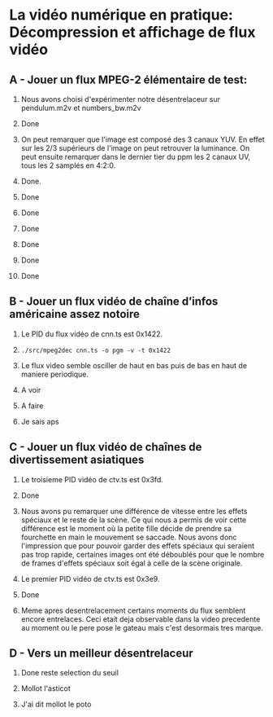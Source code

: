 # La vidéo numérique en pratique: Décompression et affichage de flux vidéo

## A - Jouer un flux MPEG-2 élémentaire de test:

1. Nous avons choisi d'expérimenter notre désentrelaceur sur pendulum.m2v et
    numbers_bw.m2v

2. Done

3. On peut remarquer que l'image est composé des 3 canaux YUV. En effet sur
    les 2/3 supérieurs de l'image on peut retrouver la luminance. On peut
    ensuite remarquer dans le dernier tier du ppm les 2 canaux UV, tous les
    2 samplés en 4:2:0.

4. Done.

5. Done

6. Done

7. Done

8. Done

9. Done

10. Done

## B - Jouer un flux vidéo de chaîne d’infos américaine assez notoire

1. Le PID du flux vidéo de cnn.ts est 0x1422.

2. `./src/mpeg2dec cnn.ts -o pgm -v -t 0x1422`

3. Le flux video semble osciller de haut en bas puis de bas en haut de maniere
    periodique.

4. A voir

5. A faire

6. Je sais aps

## C - Jouer un flux vidéo de chaînes de divertissement asiatiques

1. Le troisieme PID vidéo de ctv.ts est 0x3fd.

2. Done

3. Nous avons pu remarquer une différence de vitesse entre les effets spéciaux
    et le reste de la scène. Ce qui nous a permis de voir cette différence est
    le moment où la petite fille décide de prendre sa fourchette en main le
    mouvement se saccade. Nous avons donc l'impression que pour pouvoir garder
    des effets spéciaux qui seraient pas trop rapide, certaines images ont été
    déboublés pour que le nombre de frames d'effets spéciaux soit égal à celle
    de la scène originale.

4. Le premier PID vidéo de ctv.ts est 0x3e9.

5. Done

6. Meme apres desentrelacement certains moments du flux semblent encore entrelaces.
    Ceci etait deja observable dans la video precedente au moment ou le pere pose
    le gateau mais c'est desormais tres marque.

## D - Vers un meilleur désentrelaceur

1. Done reste selection du seuil

2. Mollot l'asticot

3. J'ai dit mollot le poto
